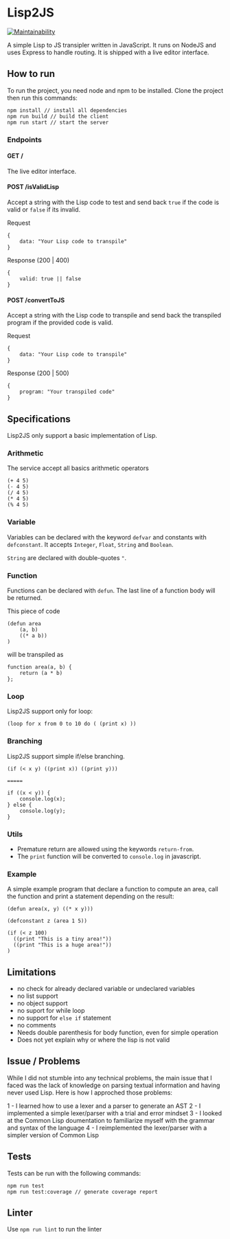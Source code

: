 # Lisp2JS

[![Maintainability](https://api.codeclimate.com/v1/badges/ec6385ec7c10ef56e2bb/maintainability)](https://codeclimate.com/github/montmirail/lisp2js/maintainability)

A simple Lisp to JS transipler written in JavaScript.
It runs on NodeJS and uses Express to handle routing.
It is shipped with a live editor interface.

## How to run

To run the project, you need node and npm to be installed. Clone the project
then run this commands:
```
npm install // install all dependencies
npm run build // build the client
npm run start // start the server
```

### Endpoints

#### GET /

The live editor interface.

#### POST /isValidLisp
Accept a string with the Lisp code to test and send back `true` if the code is valid or `false` if its invalid.

Request
```
{
    data: "Your Lisp code to transpile"
}
```

Response (200 | 400)
```
{
    valid: true || false
}
```

#### POST /convertToJS
Accept a string with the Lisp code to transpile and send back the transpiled program if the provided code is valid.

Request
```
{
    data: "Your Lisp code to transpile"
}
```

Response (200 | 500)
```
{
    program: "Your transpiled code"
}
```

## Specifications

Lisp2JS only support a basic implementation of Lisp.

### Arithmetic

The service accept all basics arithmetic operators
```
(+ 4 5)
(- 4 5)
(/ 4 5)
(* 4 5)
(% 4 5)
```

### Variable

Variables can be declared with the keyword `defvar` and constants with `defconstant`.
It accepts `Integer`, `Float`, `String` and `Boolean`.

`String` are declared with double-quotes `"`.

### Function

Functions can be declared with `defun`.
The last line of a function body will be returned.

This piece of code
```
(defun area
    (a, b)
    ((* a b))
)
```

will be transpiled as
```
function area(a, b) {
    return (a * b)
};
```

### Loop

Lisp2JS support only for loop:
```
(loop for x from 0 to 10 do ( (print x) ))
```

### Branching

Lisp2JS support simple if/else branching.

```
(if (< x y) ((print x)) ((print y)))

=====

if ((x < y)) {
    console.log(x);
} else {
    console.log(y);
}
```

### Utils
- Premature return are allowed using the keywords `return-from`.
- The `print` function will be converted to `console.log` in javascript.

### Example

A simple example program that declare a function to compute an area, call the function
and print a statement depending on the result:
```
(defun area(x, y) ((* x y)))

(defconstant z (area 1 5))

(if (< z 100)
  ((print "This is a tiny area!"))
  ((print "This is a huge area!"))
)
```

## Limitations

- no check for already declared variable or undeclared variables
- no list support
- no object support
- no suport for while loop
- no support for `else if` statement
- no comments
- Needs double parenthesis for body function, even for simple operation
- Does not yet explain why or where the lisp is not valid

## Issue / Problems

While I did not stumble into any technical problems, the main issue that I faced was the
lack of knowledge on parsing textual information and having never used Lisp.
Here is how I approched those problems:

1 - I learned how to use a lexer and a parser to generate an AST
2 - I implemented a simple lexer/parser with a trial and error mindset
3 - I looked at the Common Lisp doumentation to familiarize myself with the grammar and syntax of the language
4 - I reimplemented the lexer/parser with a simpler version of Common Lisp

## Tests

Tests can be run with the following commands:
```
npm run test
npm run test:coverage // generate coverage report
```


## Linter

Use `npm run lint` to run the linter